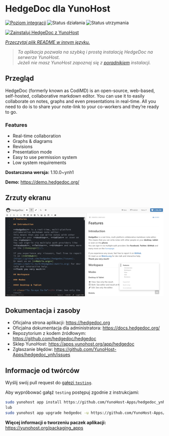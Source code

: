 <!--
To README zostało automatycznie wygenerowane przez <https://github.com/YunoHost/apps/tree/master/tools/readme_generator>
Nie powinno być ono edytowane ręcznie.
-->

# HedgeDoc dla YunoHost

[![Poziom integracji](https://apps.yunohost.org/badge/integration/hedgedoc)](https://ci-apps.yunohost.org/ci/apps/hedgedoc/)
![Status działania](https://apps.yunohost.org/badge/state/hedgedoc)
![Status utrzymania](https://apps.yunohost.org/badge/maintained/hedgedoc)

[![Zainstaluj HedgeDoc z YunoHost](https://install-app.yunohost.org/install-with-yunohost.svg)](https://install-app.yunohost.org/?app=hedgedoc)

*[Przeczytaj plik README w innym języku.](./ALL_README.md)*

> *Ta aplikacja pozwala na szybką i prostą instalację HedgeDoc na serwerze YunoHost.*  
> *Jeżeli nie masz YunoHost zapoznaj się z [poradnikiem](https://yunohost.org/install) instalacji.*

## Przegląd

HedgeDoc (formerly known as CodiMD) is an open-source, web-based, self-hosted, collaborative markdown editor.
You can use it to easily collaborate on notes, graphs and even presentations in real-time. All you need to do is to share your note-link to your co-workers and they’re ready to go.

### Features

- Real-time collaboration
- Graphs & diagrams
- Revisions
- Presentation mode
- Easy to use permission system
- Low system requirements


**Dostarczona wersja:** 1.10.0~ynh1

**Demo:** <https://demo.hedgedoc.org/>

## Zrzuty ekranu

![Zrzut ekranu z HedgeDoc](./doc/screenshots/screenshot.png)

## Dokumentacja i zasoby

- Oficjalna strona aplikacji: <https://hedgedoc.org>
- Oficjalna dokumentacja dla administratora: <https://docs.hedgedoc.org/>
- Repozytorium z kodem źródłowym: <https://github.com/hedgedoc/hedgedoc>
- Sklep YunoHost: <https://apps.yunohost.org/app/hedgedoc>
- Zgłaszanie błędów: <https://github.com/YunoHost-Apps/hedgedoc_ynh/issues>

## Informacje od twórców

Wyślij swój pull request do [gałęzi `testing`](https://github.com/YunoHost-Apps/hedgedoc_ynh/tree/testing).

Aby wypróbować gałąź `testing` postępuj zgodnie z instrukcjami:

```bash
sudo yunohost app install https://github.com/YunoHost-Apps/hedgedoc_ynh/tree/testing --debug
lub
sudo yunohost app upgrade hedgedoc -u https://github.com/YunoHost-Apps/hedgedoc_ynh/tree/testing --debug
```

**Więcej informacji o tworzeniu paczek aplikacji:** <https://yunohost.org/packaging_apps>
